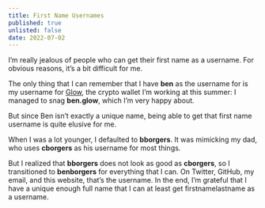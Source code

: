 ```yaml
---
title: First Name Usernames
published: true
unlisted: false
date: 2022-07-02
---
```


I’m really jealous of people who can get their first name as a username. For obvious reasons, it’s a bit difficult for me.

The only thing that I can remember that I have **ben** as the username for is my username for [Glow](https://glow.app), the crypto wallet I’m working at this summer: I managed to snag **ben.glow**, which I’m very happy about.

But since Ben isn’t exactly a unique name, being able to get that first name username is quite elusive for me.

When I was a lot younger, I defaulted to **bborgers**. It was mimicking my dad, who uses **cborgers** as his username for most things.

But I realized that **bborgers** does not look as good as **cborgers**, so I transitioned to **benborgers** for everything that I can. On Twitter, GitHub, my email, and this website, that’s the username. In the end, I’m grateful that I have a unique enough full name that I can at least get firstnamelastname as a username.
